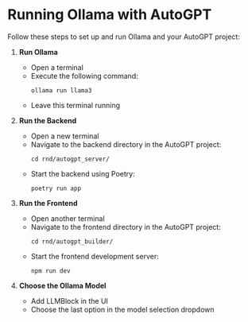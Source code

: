 # Running Ollama with AutoGPT

Follow these steps to set up and run Ollama and your AutoGPT project:

1. **Run Ollama**
   - Open a terminal
   - Execute the following command:
     ```
     ollama run llama3
     ```
   - Leave this terminal running

2. **Run the Backend**
   - Open a new terminal
   - Navigate to the backend directory in the AutoGPT project:
     ```
     cd rnd/autogpt_server/
     ```
   - Start the backend using Poetry:
     ```
     poetry run app
     ```

3. **Run the Frontend**
   - Open another terminal
   - Navigate to the frontend directory in the AutoGPT project:
     ```
     cd rnd/autogpt_builder/
     ```
   - Start the frontend development server:
     ```
     npm run dev
     ```

4. **Choose the Ollama Model**
   - Add LLMBlock in the UI
   -  Choose the last option in the model selection dropdown